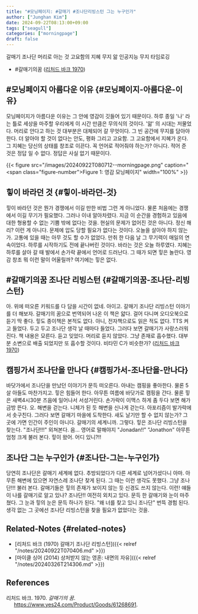```yaml
---
title: "#모닝페이지: #갈매기 #조나단리빙스턴 그는 누구인가"
author: ["Junghan Kim"]
date: 2024-09-22T08:13:00+09:00
tags: ["seagull"]
categories: ["morningpage"]
draft: false
---
```


갈매기 조나단 머리로 아는 것 고요함의 지혜 무지 앎 인공지능 무지 타임로깅

<!--more-->

-   \#갈매기의꿈 (<a href="#citeproc_bib_item_1">리처드 바크 1970</a>)


## #모닝페이지 아름다운 이유 {#모닝페이지-아름다운-이유}

모닝페이지가 아름다운 이유는 그 안에 영감이 깃들어 있기 때문이다. 하루 종일 '나' 라는 틀로 세상을 마주할 우리에게 이 시간 만큼은 무의식의 것이다. '앎' 의 시대는 저물었다. 머리로 안다고 하는 것 대부분은 대체되어 갈 무엇이다. 그 빈 공간에 무지를 담아야 한다. 더 알아야 할 것이 없다는 안도, 평화 그리고 고요함. 그 고요함에서 지혜가 온다. 그 지혜는 당신의 상태를 창조로 이끈다. 꼭 언어로 적어줘야 하는가? 아니다. 적어 준 것은 정답 일 수 없다. 정답은 사실 없기 때문이다.

{{< figure src="/images/20240922T080712--morningpage.png" caption="<span class=\"figure-number\">Figure 1: </span>영감 모닝페이지" width="100%" >}}


## 힣이 바라던 것 {#힣이-바라던-것}

힣이 바라던 것은 뭔가 경쟁에서 이길 만한 비법 그런 게 아니었다. 물론 처음에는 경쟁에서 이길 무기가 필요했다. 그러나 이내 알아차렸다. 지금 이 순간을 경험하고 있음에 대한 형용할 수 없는 기쁨 밖에 없다는 것을. 현실의 문제가 없어진 것은 아니다. 정신 해리? 이런 게 아니다. 문제에 압도 당할 필요가 없다는 것이다. 오늘을 살아야 하지 않는가. 고통에 있을 때는 아무 것도 할 수가 없었다. 만취 한 다음 날 그 무기력이 매일의 연속이었다. 하루를 시작하기도 전에 끝나버린 것이다. 바라는 것은 오늘 하루였다. 지혜는 하루를 살아 갈 때 발에서 손가락 끝에서 언어로 드러난다. 그 때가 되면 힣은 놀란다. 영감 창조 뭐 이런 말이 어울릴까? 여기에는 힣은 없다.


## #갈매기의꿈 조나단 리빙스턴 {#갈매기의꿈-조나단-리빙스턴}

아. 위에 떠오른 키워드를 다 담을 시간이 없네. 아이고. 갈매기 조나단 리빙스턴 이야기를 더 해보자. 갈매기의 꿈으로 번역되어 나온 이 책은 얇다. 걸어 다니며 오디오북으로 듣기 딱 좋다. 힣도 종이책은 본적도 없다. 아니, 전자책으로도 읽은 적도 없다. TTS 켜고 들었다. 두고 두고 조나단 생각 날 때마다 들었다. 그러다 보면 갈매기가 사랑스러워진다. 책 내용은 모른다. 듣고 잊었다. 머리로 듣지 않았다. 그냥 존재로 흡수했다. 대부분 소변으로 배출 되었지만 또 흡수할 것이다. 비타민 C가 비슷한가? <span class="org-target" id="org-target-------"></span> (<a href="#citeproc_bib_item_1">리처드 바크 1970</a>)


## 캠핑가서 조나단을 만나다 {#캠핑가서-조나단을-만나다}

바닷가에서 조나단을 만났던 이야기가 문득 떠오른다. 아내는 캠핑을 좋아한다. 물론 5살 아들도 마찬가지고. 힣은 힘들어 한다. 아무튼 여름에 바닷가로 캠핑을 간다. 물론 힣은 새벽4시30분 즈음에 일어나서 서성거린다. 손가락이 이맥스 하게 좀 두다 보면 해가 금방 뜬다. 오. 해변을 걷는다. 니체가 된 듯 해변을 신나게 걷는다. 아포리즘이 발가락에서 솟구친다. 그러다 보면 갈매기 마을에 도착한다. 새도 날기만 할 수 없지 않는가? 그곳에 가면 인간이 주인이 아니다. 갈매기의 세계니까. 그렇다. 힣은 조나단 리빙스턴을 찾는다. "조나단!!!" 외쳐본다. 음... 영어로 말해야지 "Jonadan!!" "Jonathon" 아무튼 엄청 크게 불러 본다. 힣이 왔어. 어디 있니?!!


## 조나단 그는 누구인가 {#조나단-그는-누구인가}

당연히 조나단은 갈매기 세계에 없다. 추방되었다가 다른 세계로 넘어가셨다니 아마. 아무튼 해변에 있으면 자연스레 조나단 찾게 된다. 그 때는 이런 생각도 못했다. 그냥 조나단!!! 불러 본다. 갈매기들은 힣의 존재가 보이지 않는 듯 신경도 쓰지 않는다. 이런! 얘들이 나를 갈매기로 알고 있나? 조나단!! 여전히 외치고 있다. 문득 한 갈매기와 눈이 마주쳤다. 그 눈과 힣의 눈은 문득 하나가 된다. "왜 너를 찾고 있니 조나단" 번뜩 경험 된다. 생각 없는 그 곳에선 조나단 리빙스턴을 찾을 필요가 없었다는 것을.


## Related-Notes {#related-notes}

-   [리처드 바크 (1970) 갈매기 조나단 리빙스턴]({{< relref "/notes/20240922T070406.md" >}})
-   [마이클 싱어 (2014) 상처받지 않는 영혼: 내면의 자유]({{< relref "/notes/20240326T214306.md" >}})

## References

<style>.csl-entry{text-indent: -1.5em; margin-left: 1.5em;}</style><div class="csl-bib-body">
  <div class="csl-entry"><a id="citeproc_bib_item_1"></a>리처드 바크. 1970. <i>갈매기의 꿈</i>. <a href="https://www.yes24.com/Product/Goods/61268691">https://www.yes24.com/Product/Goods/61268691</a>.</div>
</div>
